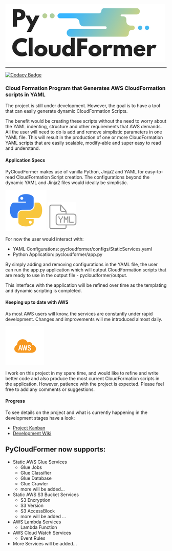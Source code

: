 ![alt text](pycloudformer/static/logo.png "PyCloudFormer Logo" ) 

---

[![Codacy Badge](https://api.codacy.com/project/badge/Grade/edfaea8317a94727988792fc3d53f427)](https://app.codacy.com/app/dirkscgm/PyCloudFormer?utm_source=github.com&utm_medium=referral&utm_content=DirksCGM/PyCloudFormer&utm_campaign=Badge_Grade_Dashboard)

### Cloud Formation Program that Generates AWS CloudFormation scripts in YAML

The project is still under development. However, the goal is to have a tool that can easily generate dynamic CloudFormation
Scripts. 

The benefit would be creating these scripts without the need to worry about the YAML indenting, structure and
other requirements that AWS demands. All the user will need to do is add and remove simplistic parameters in one YAML file.
This will result in the production of one or more CloudFormation YAML scripts that are easily scalable, modify-able and
super easy to read and understand.


#### Application Specs
PyCloudFormer makes use of vanilla Python, Jinja2 and YAML for easy-to-read CloudFormation Script creation.
The configurations beyond the dynamic YAML and Jinja2 files would ideally be simplistic.

![alt text](pycloudformer/static/python.png "Python Logo" ) ![alt text](pycloudformer/static/yaml.png "Yaml Logo" ) 

For now the user would interact with:
* YAML Configurations: pycloudformer/configs/StaticServices.yaml
* Python Application: pycloudformer/app.py

By simply adding and removing configurations in the YAML file, the user can run the app.py application which 
will output CloudFormation scripts that are ready to use in the output file - pycloudformer/output.

This interface with the application will be refined over time as the templating and dynamic scripting is completed.

#### Keeping up to date with AWS
As most AWS users will know, the services are constantly under rapid development. Changes and improvements will me
introduced almost daily. 

![alt text](pycloudformer/static/aws.png "AWS Logo" )

I work on this project in my spare time, and would like to refine and write better code and
also produce the most current CloudFormation scripts in the application. However, patience with the project is 
expected. Please feel free to add any comments or suggestions.

#### Progress
To see details on the project and what is currently happening in the development stages have a look:
* [Project Kanban](https://github.com/DirksCGM/PyCloudFormer/projects/1)
* [Development Wiki](https://github.com/DirksCGM/PyCloudFormer/wiki/PyCloudFormer-Development-Journal)

## PyCloudFormer now supports:
* Static AWS Glue Services
    * Glue Jobs
    * Glue Classifier
    * Glue Database
    * Glue Crawler
    * more will be added...
* Static AWS S3 Bucket Services
    * S3 Encryption
    * S3 Version
    * S3 AccessBlock
    * more will be added ...   
* AWS Lambda Services
    * Lambda Function 
* AWS Cloud Watch Services
    * Event Rules
* More Services will be added...